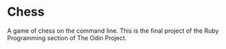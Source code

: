 # Chess
A game of chess on the command line. This is the final project of the Ruby Programming section of The Odin Project.

